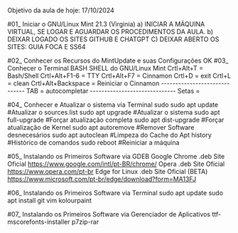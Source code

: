 Objetivo da aula de hoje: 17/10/2024

#01_ Iniciar o GNU/Linux Mint 21.3 (Virginia)
a) INICIAR A MÁQUINA VIRTUAL, SE LOGAR E AGUARDAR OS PROCEDIMENTOS DA AULA.
b) DEIXAR LOGADO OS SITES GITHUB E CHATGPT
C) DEIXAR ABERTO OS SITES: GUIA FOCA E SS64

#02_ Conhecer os Recursos do MintUpdate e suas Configurações
OK
#03_ Conhecer o Terminal BASH SHELL do GNU/Linux Mint
		Crtl+Alt+T			=	Bash/Shell
		Crtl+Alt+F1-6		=	TTY
		Crtl+Alt+F7			=	Cinnamon
		Crtl+D				= 	exit
		Crtl+L				=	clean
		Crtl+Alt+Backspace	=	Reiniciar o Cinnamon
		------------------------------
		TAB				=	autocompletar
		------------------------------
		Setas			= 
		
#04_ Conhecer e Atualizar o sistema via Terminal
		sudo
		sudo apt update			#Atualizar o sources.list
		sudo apt upgrade		#Atualizar o sistema
		sudo apt full-upgrade	#Forçar atualização completa
		sudo apt dist-upgrade	#Forçar atualização de Kernel
		sudo apt autoremove		#Remover Software desnecesários
		sudo apt autoclean		#Limpeza do Cache do Apt
		history					#Histórico de comandos
		sudo reboot				#Reiniciar a máquina
		
#05_ Instalando os Primeiros Software via GDEB
		Google Chrome	.deb	Site Oficial
		https://www.google.com/intl/pt-BR/chrome/
		Opera			.deb	Site Oficial
		https://www.opera.com/pt-br
		Edge for Linux	.deb	Site Oficial (BETA)
		https://www.microsoft.com/pt-br/edge/download?form=MA13FJ
		
#06_ Instalando os Primeiros Software via Terminal
		sudo apt update
		sudo apt install git vim kolourpaint
		
#07_ Instalando os Primeiros Software via Gerenciador de Aplicativos
	ttf-mscorefonts-installer
	p7zip-rar
